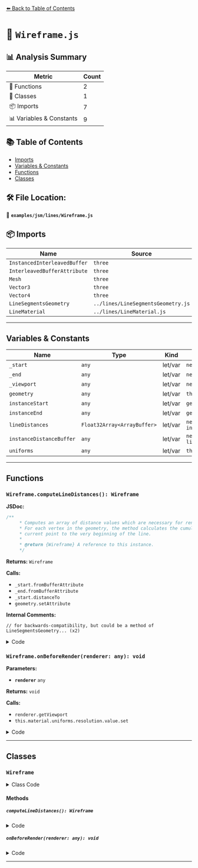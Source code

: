 [⬅️ Back to Table of Contents](../../../index.md)

# 📄 `Wireframe.js`

## 📊 Analysis Summary

| Metric | Count |
|--------|-------|
| 🔧 Functions | 2 |
| 🧱 Classes | 1 |
| 📦 Imports | 7 |
| 📊 Variables & Constants | 9 |

## 📚 Table of Contents

- [Imports](#imports)
- [Variables & Constants](#variables-constants)
- [Functions](#functions)
- [Classes](#classes)

## 🛠️ File Location:
📂 **`examples/jsm/lines/Wireframe.js`**

## 📦 Imports

| Name | Source |
|------|--------|
| `InstancedInterleavedBuffer` | `three` |
| `InterleavedBufferAttribute` | `three` |
| `Mesh` | `three` |
| `Vector3` | `three` |
| `Vector4` | `three` |
| `LineSegmentsGeometry` | `../lines/LineSegmentsGeometry.js` |
| `LineMaterial` | `../lines/LineMaterial.js` |


---

## Variables & Constants

| Name | Type | Kind | Value | Exported |
|------|------|------|-------|----------|
| `_start` | `any` | let/var | `new Vector3()` | ✗ |
| `_end` | `any` | let/var | `new Vector3()` | ✗ |
| `_viewport` | `any` | let/var | `new Vector4()` | ✗ |
| `geometry` | `any` | let/var | `this.geometry` | ✗ |
| `instanceStart` | `any` | let/var | `geometry.attributes.instanceStart` | ✗ |
| `instanceEnd` | `any` | let/var | `geometry.attributes.instanceEnd` | ✗ |
| `lineDistances` | `Float32Array<ArrayBuffer>` | let/var | `new Float32Array( 2 * instanceStart.count )` | ✗ |
| `instanceDistanceBuffer` | `any` | let/var | `new InstancedInterleavedBuffer( lineDistances, 2, 1 )` | ✗ |
| `uniforms` | `any` | let/var | `this.material.uniforms` | ✗ |


---

## Functions

### `Wireframe.computeLineDistances(): Wireframe`

**JSDoc:**
```typescript
/**
	 * Computes an array of distance values which are necessary for rendering dashed lines.
	 * For each vertex in the geometry, the method calculates the cumulative length from the
	 * current point to the very beginning of the line.
	 *
	 * @return {Wireframe} A reference to this instance.
	 */
```

**Returns:** `Wireframe`

**Calls:**

- `_start.fromBufferAttribute`
- `_end.fromBufferAttribute`
- `_start.distanceTo`
- `geometry.setAttribute`

**Internal Comments:**
```
// for backwards-compatibility, but could be a method of LineSegmentsGeometry... (x2)
```

<details><summary>Code</summary>

```typescript
computeLineDistances() {

		// for backwards-compatibility, but could be a method of LineSegmentsGeometry...

		const geometry = this.geometry;

		const instanceStart = geometry.attributes.instanceStart;
		const instanceEnd = geometry.attributes.instanceEnd;
		const lineDistances = new Float32Array( 2 * instanceStart.count );

		for ( let i = 0, j = 0, l = instanceStart.count; i < l; i ++, j += 2 ) {

			_start.fromBufferAttribute( instanceStart, i );
			_end.fromBufferAttribute( instanceEnd, i );

			lineDistances[ j ] = ( j === 0 ) ? 0 : lineDistances[ j - 1 ];
			lineDistances[ j + 1 ] = lineDistances[ j ] + _start.distanceTo( _end );

		}

		const instanceDistanceBuffer = new InstancedInterleavedBuffer( lineDistances, 2, 1 ); // d0, d1

		geometry.setAttribute( 'instanceDistanceStart', new InterleavedBufferAttribute( instanceDistanceBuffer, 1, 0 ) ); // d0
		geometry.setAttribute( 'instanceDistanceEnd', new InterleavedBufferAttribute( instanceDistanceBuffer, 1, 1 ) ); // d1

		return this;

	}
```
</details>

### `Wireframe.onBeforeRender(renderer: any): void`

**Parameters:**

- **`renderer`** `any`

**Returns:** `void`

**Calls:**

- `renderer.getViewport`
- `this.material.uniforms.resolution.value.set`

<details><summary>Code</summary>

```typescript
onBeforeRender( renderer ) {

		const uniforms = this.material.uniforms;

		if ( uniforms && uniforms.resolution ) {

			renderer.getViewport( _viewport );
			this.material.uniforms.resolution.value.set( _viewport.z, _viewport.w );

		}

	}
```
</details>


---

## Classes

### `Wireframe`

<details><summary>Class Code</summary>

```ts
class Wireframe extends Mesh {

	/**
	 * Constructs a new wireframe.
	 *
	 * @param {LineSegmentsGeometry} [geometry] - The line geometry.
	 * @param {LineMaterial} [material] - The line material.
	 */
	constructor( geometry = new LineSegmentsGeometry(), material = new LineMaterial( { color: Math.random() * 0xffffff } ) ) {

		super( geometry, material );

		/**
		 * This flag can be used for type testing.
		 *
		 * @type {boolean}
		 * @readonly
		 * @default true
		 */
		this.isWireframe = true;

		this.type = 'Wireframe';

	}

	/**
	 * Computes an array of distance values which are necessary for rendering dashed lines.
	 * For each vertex in the geometry, the method calculates the cumulative length from the
	 * current point to the very beginning of the line.
	 *
	 * @return {Wireframe} A reference to this instance.
	 */
	computeLineDistances() {

		// for backwards-compatibility, but could be a method of LineSegmentsGeometry...

		const geometry = this.geometry;

		const instanceStart = geometry.attributes.instanceStart;
		const instanceEnd = geometry.attributes.instanceEnd;
		const lineDistances = new Float32Array( 2 * instanceStart.count );

		for ( let i = 0, j = 0, l = instanceStart.count; i < l; i ++, j += 2 ) {

			_start.fromBufferAttribute( instanceStart, i );
			_end.fromBufferAttribute( instanceEnd, i );

			lineDistances[ j ] = ( j === 0 ) ? 0 : lineDistances[ j - 1 ];
			lineDistances[ j + 1 ] = lineDistances[ j ] + _start.distanceTo( _end );

		}

		const instanceDistanceBuffer = new InstancedInterleavedBuffer( lineDistances, 2, 1 ); // d0, d1

		geometry.setAttribute( 'instanceDistanceStart', new InterleavedBufferAttribute( instanceDistanceBuffer, 1, 0 ) ); // d0
		geometry.setAttribute( 'instanceDistanceEnd', new InterleavedBufferAttribute( instanceDistanceBuffer, 1, 1 ) ); // d1

		return this;

	}

	onBeforeRender( renderer ) {

		const uniforms = this.material.uniforms;

		if ( uniforms && uniforms.resolution ) {

			renderer.getViewport( _viewport );
			this.material.uniforms.resolution.value.set( _viewport.z, _viewport.w );

		}

	}

}
```
</details>

#### Methods

##### `computeLineDistances(): Wireframe`

<details><summary>Code</summary>

```ts
computeLineDistances() {

		// for backwards-compatibility, but could be a method of LineSegmentsGeometry...

		const geometry = this.geometry;

		const instanceStart = geometry.attributes.instanceStart;
		const instanceEnd = geometry.attributes.instanceEnd;
		const lineDistances = new Float32Array( 2 * instanceStart.count );

		for ( let i = 0, j = 0, l = instanceStart.count; i < l; i ++, j += 2 ) {

			_start.fromBufferAttribute( instanceStart, i );
			_end.fromBufferAttribute( instanceEnd, i );

			lineDistances[ j ] = ( j === 0 ) ? 0 : lineDistances[ j - 1 ];
			lineDistances[ j + 1 ] = lineDistances[ j ] + _start.distanceTo( _end );

		}

		const instanceDistanceBuffer = new InstancedInterleavedBuffer( lineDistances, 2, 1 ); // d0, d1

		geometry.setAttribute( 'instanceDistanceStart', new InterleavedBufferAttribute( instanceDistanceBuffer, 1, 0 ) ); // d0
		geometry.setAttribute( 'instanceDistanceEnd', new InterleavedBufferAttribute( instanceDistanceBuffer, 1, 1 ) ); // d1

		return this;

	}
```
</details>

##### `onBeforeRender(renderer: any): void`

<details><summary>Code</summary>

```ts
onBeforeRender( renderer ) {

		const uniforms = this.material.uniforms;

		if ( uniforms && uniforms.resolution ) {

			renderer.getViewport( _viewport );
			this.material.uniforms.resolution.value.set( _viewport.z, _viewport.w );

		}

	}
```
</details>


---